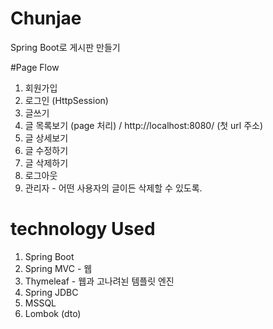 # Chunjae
Spring Boot로 게시판 만들기

#Page Flow
1. 회원가입
2. 로그인 (HttpSession)
3. 글쓰기
4. 글 목록보기 (page 처리) / http://localhost:8080/ (첫 url 주소)
5. 글 상세보기
6. 글 수정하기
7. 글 삭제하기
8. 로그아웃
9. 관리자 - 어떤 사용자의 글이든 삭제할 수 있도록.

# technology Used
1. Spring Boot
2. Spring MVC - 웹
3. Thymeleaf - 웹과 고나려뇐 템플릿 엔진
4. Spring JDBC
5. MSSQL
6. Lombok (dto)
